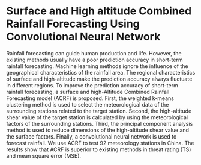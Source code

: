 # Surface and High altitude Combined Rainfall Forecasting Using Convolutional Neural Network
Rainfall forecasting can guide human production and life. However, the existing methods usually have a poor prediction accuracy in short-term rainfall forecasting. Machine learning methods ignore the influence of the geographical characteristics of the rainfall area. The regional characteristics of surface and high-altitude make the prediction accuracy always fluctuate in different regions. To improve the prediction accuracy of short-term rainfall forecasting, a surface and high-Altitude Combined Rainfall Forecasting model (ACRF) is proposed. First, the weighted k-means clustering method is used to select the meteorological data of the surrounding stations related to the target station. Second, the high-altitude shear value of the target station is calculated by using the meteorological factors of the surrounding stations. Third, the principal component analysis method is used to reduce dimensions of the high-altitude shear value and the surface factors. Finally, a convolutional neural network is used to forecast rainfall. We use ACRF to test 92 meteorology stations in China. The results show that ACRF is superior to existing methods in threat rating (TS) and mean square error (MSE).
